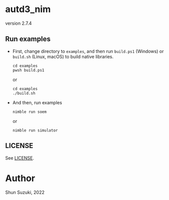 # autd3_nim

version 2.7.4

## Run examples

- First, change directory to `examples`, and then run `build.ps1` (Windows) or `build.sh` (Linux, macOS) to build native libraries.

  ```
  cd examples
  pwsh build.ps1
  ```

  or

  ```
  cd examples
  ./build.sh
  ```

- And then, run examples

  ```
  nimble run soem
  ```

  or

  ```
  nimble run simulator
  ```

## LICENSE

See [LICENSE](https://github.com/shinolab/autd3/blob/master/LICENSE).

# Author

Shun Suzuki, 2022
